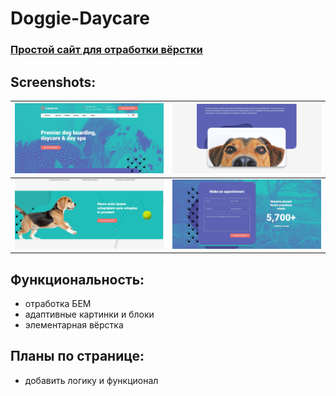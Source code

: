 # Doggie-Daycare

### [Простой сайт для отработки вёрстки](https://gor241.github.io/Doggie-Daycare/)

## Screenshots:
![Скриншот](img/222.jpg) | ![Скриншот](img/223.jpg)
--- | ---
![Скриншот](img/224.jpg) | ![Скриншот](img/225.jpg)

## Функциональность:
- отработка БЕМ
- адаптивные картинки и блоки
- элементарная вёрстка

## Планы по странице:
- добавить логику и функционал
